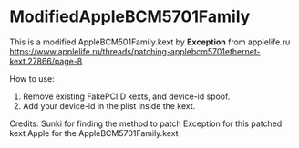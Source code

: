# ModifiedAppleBCM5701Family

This is a modified AppleBCM501Family.kext by **Exception** from applelife.ru https://www.applelife.ru/threads/patching-applebcm5701ethernet-kext.27866/page-8

How to use:
1. Remove existing FakePCIID kexts, and device-id spoof.
2. Add your device-id in the plist inside the kext.



Credits: 
Sunki for finding the method to patch
Exception for this patched kext
Apple for the AppleBCM5701Family.kext

